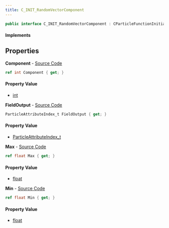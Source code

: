```yaml
---
title: C_INIT_RandomVectorComponent
---
```


```csharp
public interface C_INIT_RandomVectorComponent : CParticleFunctionInitializer, CParticleFunction, ISchemaClass<CParticleFunction>, ISchemaClass<CParticleFunctionInitializer>, ISchemaClass<C_INIT_RandomVectorComponent>, ISchemaField, ISchemaClass, INativeHandle
```

#### Implements

## Properties

**Component** - [Source Code](https://github.com/swiftly-solution/swiftlys2/blob/main/managed/src/SwiftlyS2.Generated/Schemas/Interfaces/C_INIT_RandomVectorComponent.cs#L22)

```csharp
ref int Component { get; }
```

#### Property Value

- [int](https://learn.microsoft.com/dotnet/api/system.int32)

**FieldOutput** - [Source Code](https://github.com/swiftly-solution/swiftlys2/blob/main/managed/src/SwiftlyS2.Generated/Schemas/Interfaces/C_INIT_RandomVectorComponent.cs#L20)

```csharp
ParticleAttributeIndex_t FieldOutput { get; }
```

#### Property Value

- [ParticleAttributeIndex_t](/docs/api/shared/schemadefinitions/particleattributeindex_t)

**Max** - [Source Code](https://github.com/swiftly-solution/swiftlys2/blob/main/managed/src/SwiftlyS2.Generated/Schemas/Interfaces/C_INIT_RandomVectorComponent.cs#L18)

```csharp
ref float Max { get; }
```

#### Property Value

- [float](https://learn.microsoft.com/dotnet/api/system.single)

**Min** - [Source Code](https://github.com/swiftly-solution/swiftlys2/blob/main/managed/src/SwiftlyS2.Generated/Schemas/Interfaces/C_INIT_RandomVectorComponent.cs#L16)

```csharp
ref float Min { get; }
```

#### Property Value

- [float](https://learn.microsoft.com/dotnet/api/system.single)

